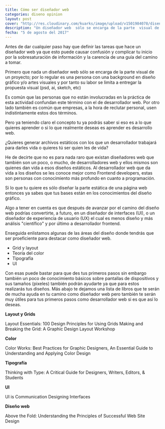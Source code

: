 ```yaml
---
title: Cómo ser diseñador web
categories: diseno opinion
layout: post
cover: "http://res.cloudinary.com/kuarks/image/upload/v1501984078/diseno-web_fjx8n7.jpg"
description: "Un diseñador web  sólo se encarga de la parte  visual de un proyecto; por lo regular es una persona con una background en diseño gráfico y/o artes visuales y por tanto su labor se limita a entregar la propuesta visual"
fecha: "5 de agosto del 2017"
---
```


Antes de dar cualquier paso hay que definir las tareas que hace un diseñador web ya que esto puede causar confusión y complicar tu inicio por la sobresaturación de información y la carencia de una guía del camino a tomar.

Primero que nada un diseñador web  sólo se encarga de la parte  visual de un proyecto; por lo regular es una persona con una background en diseño gráfico y/o artes visuales y por tanto su labor se limita a entregar la propuesta visual (psd, ai, sketch, etc)

Es común que las personas que no están involucradas en la práctica de esta actividad confundan este término con el de desarrollador web. Por otro lado también es común que empresas, a la hora de reclutar personal, usen indistintamente estos dos términos.

Pero ya teniendo claro el concepto tu ya podrás saber si eso es a lo que quieres aprender o si  lo que realmente deseas es aprender es desarrollo web.

¿Quieres generar archivos estáticos con los que un desarrollador trabajará para darles vida o quieres tú ser quien les de vida?

He de decirte que no es para nada raro que existan diseñadores web que también son un poco, o mucho, de desarrolladores web y  ellos mismos son quienes dan vida a esos diseños estáticos. Al desarrollador web que da vida a los diseños se les conoce mejor como Frontend developers, estas son personas con conocimiento más profundo en cuanto a programación.

Si lo que tu quiere es sólo diseñar la parte estática de una página web entonces ya sabes que tus bases están en los conocimientos del diseño gráfico.

Algo a tener en cuenta es que después de avanzar por el camino del diseño web podrías convertirte, a futuro, en un diseñador de interfaces (UI), o un diseñador de experiencia de usuario (UX) el cual es menos diseño y más análisis "científico" y por último a desarrollador frontend.

Enseguida  enlistamos algunas de las áreas del diseño donde tendrás que ser proeficiente para destacar como diseñador web.

* Grid y layout
* Teoría del color
* Tipografía
* UI
 
Con esas puede bastar para que des tus primeros pasos sin embargo también un poco de conocimiento básicos sobre pantallas de dispositivos y sus tamaños (pixeles) también podrán ayudarte ya que para estos realizarás tus diseños. Más abajo te dejamos una lista de libros que te serán de mucha ayuda en tu camino como diseñador web pero también te serán muy útiles para tus primeros pasos como desarrollador web si es que así lo deseas.

**Layout y Grids**

Layout Essentials: 100 Design Principles for Using Grids
Making and Breaking the Grid: A Graphic Design Layout Workshop
 

**Color**

Color Works: Best Practices for Graphic Designers, An Essential Guide to Understanding and Applying Color Design
 

**Tipografía**

Thinking with Type: A Critical Guide for Designers, Writers, Editors, & Students
 

**UI**

UI is Communication
Designing Interfaces
 

**Diseño web**

Above the Fold: Understanding the Principles of Successful Web Site Design